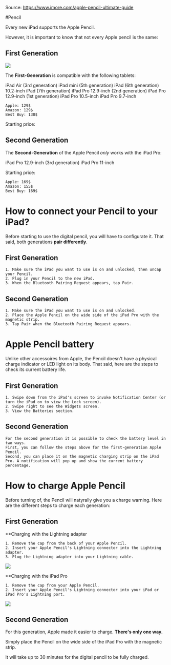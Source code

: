 
Source: https://www.imore.com/apple-pencil-ultimate-guide

#Pencil

Every new iPad supports the Apple Pencil. 

However, it is important to know that not every Apple pencil is the same:

## First Generation

![](https://upload.wikimedia.org/wikipedia/commons/thumb/6/69/Apple_Pencil.jpg/520px-Apple_Pencil.jpg)

The **First-Generation** is compatible with the following tablets: 

iPad Air (3rd generation)
iPad mini (5th generation)
iPad (6th generation)
10.2-inch iPad (7th generation)
iPad Pro 12.9-inch (2nd generation)
iPad Pro 12.9-inch (1st generation)
iPad Pro 10.5-inch
iPad Pro 9.7-inch

```
Apple: 129$
Amazon: 129$
Best Buy: 138$
```

Starting price:

## Second Generation

The **Second-Generation** of the Apple Pencil *only* works with the iPad Pro:

iPad Pro 12.9-inch (3rd generation)
iPad Pro 11-inch

Starting price: 

```
Apple: 169$
Amazon: 155$
Best Buy: 169$
```

# How to connect your Pencil to your iPad?

Before starting to use the digital pencil, you will have to configurate it. 
That said, both generations **pair differently**.

## First Generation

```
1. Make sure the iPad you want to use is on and unlocked, then uncap your Pencil.
2. Plug in your Pencil to the new iPad.
3. When the Bluetooth Pairing Request appears, tap Pair.
```

## Second Generation

```
1. Make sure the iPad you want to use is on and unlocked.
2. Place the Apple Pencil on the wide side of the iPad Pro with the magnetic strip.
3. Tap Pair when the Bluetooth Pairing Request appears.
```

# Apple Pencil battery

Unlike other accessoires from Apple, the Pencil doesn't have a physical charge indicator or LED light on its body.
That said, here are the steps to check its current battery life.

## First Generation

```
1. Swipe down from the iPad's screen to invoke Notification Center (or turn the iPad on to view the Lock screen).
2. Swipe right to see the Widgets screen.
3. View the Batteries section.

``` 

## Second Generation

```
For the second generation it is possible to check the battery level in two ways.
First, you can follow the steps above for the first-generation Apple Pencil.
Second, you can place it on the magnetic charging strip on the iPad Pro. A notification will pop up and show the current battery percentage.
```

# How to charge Apple Pencil

Before turning of, the Pencil will natyrally give you a charge warning. 
Here are the different steps to charge each generation:

## First Generation

**Charging with the Lightning adapter

```
1. Remove the cap from the back of your Apple Pencil.
2. Insert your Apple Pencil's Lightning connector into the Lightning adapter.
3. Plug the Lightning adapter into your Lightning cable.

```
 ![](https://www.imore.com/sites/imore.com/files/styles/larger/public/field/image/2015/12/apple-pencil-charging-adapter-screens.jpg?itok=ekvlSDUB)

**Charging with the iPad Pro

```
1. Remove the cap from your Apple Pencil.
2. Insert your Apple Pencil's Lightning connector into your iPad or iPad Pro's Lightning port.

```

![](https://www.imore.com/sites/imore.com/files/styles/larger/public/field/image/2015/12/apple-pencil-charging-screens.jpg?itok=j3f9hN78)
 
## Second Generation 

For this generation, Apple made it easier to charge. **There's only one way.**

Simply place the Pencil on the wide side of the iPad Pro with the magnetic strip.

It will take up to 30 minutes for the digital pencil to be fully charged. 

